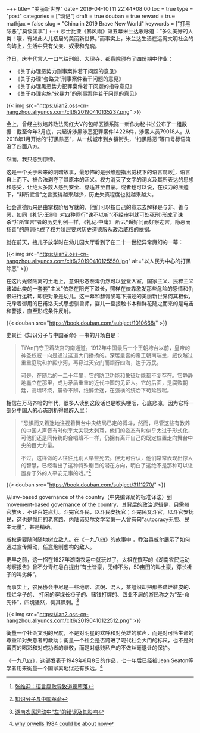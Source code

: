+++
title= "美丽新世界"
date= 2019-04-10T11:22:44+08:00
toc = true
type = "post"
categories = ["琐记"]
draft = true
douban = true
reward = true
mathjax = false
slug = "China in 2019 Brave New World"
keywords = ["打黑除恶","莫谈国事"]
+++
莎士比亚《暴风雨》第五幕米兰达歌咏道：“多么美好的人类！哦，有如此人儿栖居的美丽新世界。”而事实上，米兰达生活在远离文明社会的岛屿上，生活中只有父亲、奴隶和鬼魂。

昨日，庆丰代言人一口气给刑部、大理寺、都察院颁布了四份期中作业：

- 《关于办理恶势力刑事案件若干问题的意见》
- 《关于办理“套路贷”刑事案件若干问题的意见》
- 《关于办理黑恶势力犯罪案件若干问题的指导意见》
- 《关于办理实施“软暴力”的刑事案件若干问题的意见》

{{< img src="https://ian2.oss-cn-hangzhou.aliyuncs.com/clt6/20190410135237.png" >}}

会上，曾经主张培养政法网红大V的包邮区嫡系陈一新作为秘书长公布了一组数据：截至今年3月底，共起诉涉黑涉恶犯罪案件14226件，涉案人员79018人。从2018年1月开始的“打黑除恶”，从一线城市到乡镇街头，“扫黑除恶”等口号标语淹没了四面八方。

然而，我只感到惊悚。
<!--more-->
这是一个关于未来的阴暗故事，最恐怖的是张维迎指出威权下的语言腐败[^1]，语言自上而下、被合法剥夺了其原本的涵义。权力消灭了文字的词义及其所表达的思想和感受，让绝大多数人感到安全、舒适甚至自豪。或者也可以说，在权力的压迫下，“非所宜言”之言变得越来越少，历史失真程度也就越来越大。

社会道德历来是由掌权阶层写就的，他们可以按自己的意志去解释是与非、善与恶，如同《礼记·王制》对四种罪行“诛不以听”(不经审判就可处死刑)形成了诛杀“非所宜言”者的历史判例一样，《礼记·中庸》 所云“舜好问而好察迩言，隐恶而扬善”的原则也成了权力阶层要求历史道德服从政治威权的依据。

就在前天，接儿子放学时在幼儿园大厅看到了在二十一世纪异常魔幻的一幕：

{{< img src="https://ian2.oss-cn-hangzhou.aliyuncs.com/clt6/20190410125550.jpg" alt="以人民为中心的打黑除恶" >}}

在这片光怪陆离的土地上，意识形态荼毒仍然可以登堂入室，国家主义、民粹主义诸如此类的一套套"主义"依然在阳光下滋长，照样在依靠激发那些危险的感情和仇恨进行运转，即便对象是幼儿。这一幕和赫胥黎笔下描述的美丽新世界何其相似，充斥着御用的巴甫洛夫式思想驯兽师，婴儿一旦接触书本和鲜花随之而来的是电击和警报，直至形成条件反射。

{{< douban src="https://book.douban.com/subject/1010668/" >}}

史景迁《知识分子与中国革命》一书的开场白是：

>Ti'An门守卫着故宫的南通道。1912年中国最后一个王朝垮台以前，皇帝的神圣权威一向是通过这道大门播扬的。深居皇宫的帝王朝南端坐，威仪越过重重庭院和护殿小河，再穿过天安门而颂行四海，达于万民。
>
>可是，在随后的一二十年里，它的防卫功能和象征功能都不复存在。它静静地矗立在那里，成为矛盾重重的近代中国的见证人。它的后面，是腐败朝廷，高墙环绕，晨昏不辨，纸醉金迷，在强横的统治下苟延残喘。

相信在万马齐喑的年代，很多人读到这段话也是喉头哽咽，心底悲凉，因为它将一部分中国人的心态剖析得鞭辟入里：

>“恐惧而又着迷地注视着舞台中央结局已定的搏斗，然而，尽管这些有教养的中国人声音有时似乎太尖锐太刺耳，他们的姿态有时似乎太过于形式化，可他们还是同传统的合唱班不一样，仍拥有离开自己的既定位置走向舞台中央的巨大力量。
>
>不过，这样做的人往往比别人早些死去。但无可否认，他们常常表现出惊人的智慧，已经看出了这种特殊剧目的潜在方向，明白了这绝不是那种可以让置身于外的人平安无事的戏。”[^2]

{{< douban src="https://book.douban.com/subject/3111270/" >}}

从law-based governance of the country（中央编译局的标准译法）到movement-based governance of the country，其背后的政治逻辑是，只需州官放火，不许百姓点灯。斗完官斗民，以斗民安抚官；斗完民又斗官，以斗官安抚民，这也是惯用的老套路，内陆诺贝尔文学奖第一人曾有句“autocracy无胆、民主无量”，甚是精确。

威权需要随时随地树立敌人。在《一九八四》的故事中 ，乔治奥威尔展示了如何通过宣传煽动，任意炮制虚构的敌人。

更早之前，这一招在1927年湖南农运中就玩过了，太祖在撰写的《湖南农民运动考察报告》曾不分青红皂白提出“有土皆豪，无绅不劣，50亩田的叫土豪，穿长褂子的叫劣绅”。

而事实上，农民协会中尽是一些地痞、流氓、混人，某组织却把那些踏烂鞋皮的、挟烂伞子的、 打闲的穿绿长褂子的、赌钱打牌的、四业不居的游民称之为“革-命先锋”，四境骚然，何其讽刺。[^3]

{{< img src="https://ian2.oss-cn-hangzhou.aliyuncs.com/clt6/20190410122512.png" >}}

衡量一个社会文明的尺度，不是对明星的欢呼和对英雄的掌声，而是对可怜生命的尊重和对失意者的救助；衡量一个社会是否跨进了现代社会大门的标尺，也不是对富贾的喝彩和对成功者的恭敬，而是对低贱私产的不做丝毫退让的保护。﻿

《一九八四》，这部发表于1949年6月8日的作品，七十年后已经被Jean Seaton等学者用来衡量一个国家离地狱还有多远。[^4]


[^1]: [张维迎：语言腐败导致道德堕落](https://finance.ifeng.com/news/special/beiyoucai3/)
[^2]: [知识分子与中国革命](https://book.douban.com/subject/1010668/)
[^3]: [湖南农民运动中“左”的错误及其影响](http://jds.cass.cn/webpic/web/jdsww/UploadFiles/zyqk/2010/12/201012151530180930.pdf)
[^4]: [why orwells 1984 could be about now](http://www.bbc.com/culture/story/20180507-why-orwells-1984-could-be-about-now)

